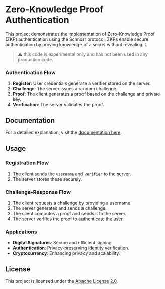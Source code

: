 # Zero-Knowledge Proof Authentication

This project demonstrates the implementation of Zero-Knowledge Proof (ZKP) authentication using the Schnorr protocol. ZKPs enable secure authentication by proving knowledge of a secret without revealing it.

> :warning: this code is experimental only and has not been used in any production code.

### Authentication Flow
1. **Register**: User credentials generate a verifier stored on the server.
2. **Challenge**: The server issues a random challenge.
3. **Proof**: The client generates a proof based on the challenge and private key.
4. **Verification**: The server validates the proof.

## Documentation
For a detailed explanation, visit the [documentation here](https://suwasto.github.io/kmpzkp/).

## Usage

### Registration Flow
1. The client sends the `username` and `verifier` to the server.
2. The server stores these securely.

### Challenge-Response Flow
1. The client requests a challenge by providing a username.
2. The server generates and sends a challenge.
3. The client computes a proof and sends it to the server.
4. The server verifies the proof to authenticate the user.

### Applications
- **Digital Signatures**: Secure and efficient signing.
- **Authentication**: Privacy-preserving identity verification.
- **Cryptocurrency**: Enhancing privacy and scalability.

## License
This project is licensed under the [Apache License 2.0](LICENSE).
